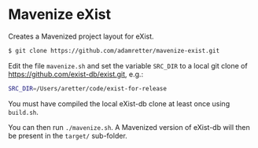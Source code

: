# Mavenize eXist

Creates a Mavenized project layout for eXist.

```bash
$ git clone https://github.com/adamretter/mavenize-exist.git
```

Edit the file `mavenize.sh` and set the variable `SRC_DIR` to a local git clone of https://github.com/exist-db/exist.git, e.g.:


```bash
SRC_DIR=/Users/aretter/code/exist-for-release
```

You must have compiled the local eXist-db clone at least once using `build.sh`.

You can then run `./mavenize.sh`. A Mavenized version of eXist-db will then be present in the `target/` sub-folder.
